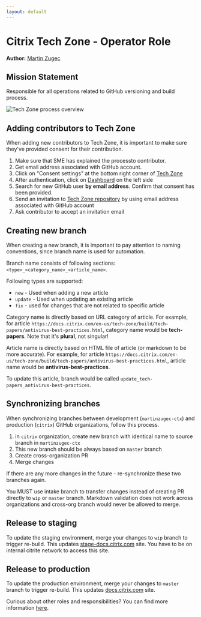 ```yaml
---
layout: default
---
```

# Citrix Tech Zone - Operator Role

**Author:** [Martin Zugec](https://twitter.com/martinzugec)

## Mission Statement

Responsible for all operations related to GitHub versioning and build process.

![Tech Zone process overview](/media/role-operator-overview.jpg)

## Adding contributors to Tech Zone

When adding new contributors to Tech Zone, it is important to make sure they've provided consent for their contribution.

1.  Make sure that SME has explained the processto contributor.
2.  Get email address associated with GitHub account.
3.  Click on "Consent settings" at the bottom right corner of [Tech Zone](https://docs.citrix.com/en-us/tech-zone.html)
4.  After authentication, click on [Dashboard](https://docs.citrix.com/en-us/settings#/dashboard/user-details) on the left side
5.  Search for new GitHub user **by email address**. Confirm that consent has been provided.
6.  Send an invitation to [Tech Zone repository](https://github.com/martinzugec-ctx/en-us-tech-zone/settings/access) by using email address associated with GitHub account
7.  Ask contributor to accept an invitation email

## Creating new branch

When creating a new branch, it is important to pay attention to naming conventions, since branch name is used for automation.

Branch name consists of following sections: `<type>_<category_name>_<article_name>`.

Following types are supported: 

*  `new` - Used when adding a new article
*  `update` - Used when updating an existing article
*  `fix` - used for changes that are not related to specific article

Category name is directly based on URL category of article. For example, for article `https://docs.citrix.com/en-us/tech-zone/build/tech-papers/antivirus-best-practices.html`, category name would be **tech-papers**. Note that it's **plural**, not singular!

Article name is directly based on HTML file of article (or markdown to be more accurate). For example, for article `https://docs.citrix.com/en-us/tech-zone/build/tech-papers/antivirus-best-practices.html`, article name would be **antivirus-best-practices**.

To update this article, branch would be called `update_tech-papers_antivirus-best-practices`.

## Synchronizing branches

When synchronizing branches between development (`martinzugec-ctx`) and production (`citrix`) GitHub organizations, follow this process.

1.  in `citrix` organization, create new branch with identical name to source branch in `martinzugec-ctx`
2.  This new branch should be always based on `master` branch
3.  Create cross-organization PR
4.  Merge changes

If there are any more changes in the future - re-synchronize these two branches again.

You MUST use intake branch to transfer changes instead of creating PR directly to `wip` or `master` branch. Markdown validation does not work across organizations and cross-org branch would never be allowed to merge.

## Release to staging

To update the staging environment, merge your changes to `wip` branch to trigger re-build. This updates [stage-docs.citrix.com](https://stage-docs.citrix.com) site. You have to be on internal citrite network to access this site.

## Release to production

To update the production environment, merge your changes to `master` branch to trigger re-build. This updates [docs.citrix.com](https://docs.citrix.com) site.

Curious about other roles and responsibilities? You can find more information [here](https://citrix.github.io/tech-marketing/projects/tech-zone/roles-and-responsibilities.html).